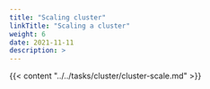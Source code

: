 ```yaml
---
title: "Scaling cluster"
linkTitle: "Scaling a cluster"
weight: 6
date: 2021-11-11
description: >  
---
```



{{< content "../../tasks/cluster/cluster-scale.md" >}}